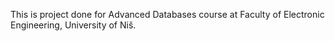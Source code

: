 This is project done for Advanced Databases course at Faculty of Electronic Engineering, University of Niš.
